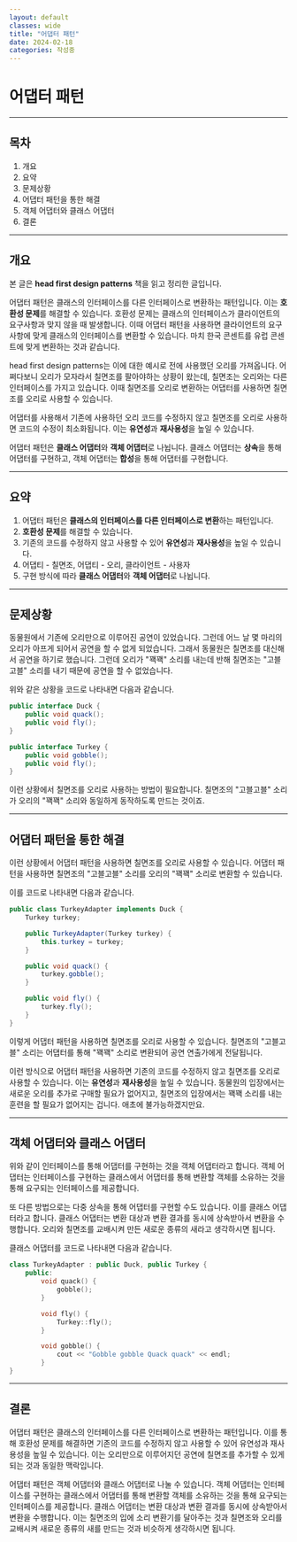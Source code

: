 ```yaml
---
layout: default
classes: wide
title: "어댑터 패턴"
date: 2024-02-18
categories: 작성중
---
```


# 어댑터 패턴

---

## 목차

1. 개요
2. 요약
3. 문제상황
4. 어댑터 패턴을 통한 해결
5. 객체 어댑터와 클래스 어댑터
6. 결론

---

## 개요

본 글은 **head first design patterns** 책을 읽고 정리한 글입니다.

어댑터 패턴은 클래스의 인터페이스를 다른 인터페이스로 변환하는 패턴입니다. 이는 **호환성 문제**를 해결할 수 있습니다. 호환성 문제는 클래스의 인터페이스가 클라이언트의 요구사항과 맞지 않을 때 발생합니다. 이때 어댑터 패턴을 사용하면 클라이언트의 요구사항에 맞게 클래스의 인터페이스를 변환할 수 있습니다. 마치 한국 콘센트를 유럽 콘센트에 맞게 변환하는 것과 같습니다.

head first design patterns는 이에 대한 예시로 전에 사용했던 오리를 가져옵니다. 어쩌다보니 오리가 모자라서 칠면조를 팔아야하는 상황이 왔는데, 칠면조는 오리와는 다른 인터페이스를 가지고 있습니다. 이때 칠면조를 오리로 변환하는 어댑터를 사용하면 칠면조를 오리로 사용할 수 있습니다.

어댑터를 사용해서 기존에 사용하던 오리 코드를 수정하지 않고 칠면조를 오리로 사용하면 코드의 수정이 최소화됩니다. 이는 **유연성**과 **재사용성**을 높일 수 있습니다.

어댑터 패턴은 **클래스 어댑터**와 **객체 어댑터**로 나뉩니다. 클래스 어댑터는 **상속**을 통해 어댑터를 구현하고, 객체 어댑터는 **합성**을 통해 어댑터를 구현합니다.

---

## 요약

1. 어댑터 패턴은 **클래스의 인터페이스를 다른 인터페이스로 변환**하는 패턴입니다.
2. **호환성 문제**를 해결할 수 있습니다.
3. 기존의 코드를 수정하지 않고 사용할 수 있어 **유연성**과 **재사용성**을 높일 수 있습니다.
4. 어댑티 - 칠면조, 어댑티 - 오리, 클라이언트 - 사용자
5. 구현 방식에 따라 **클래스 어댑터**와 **객체 어댑터**로 나뉩니다.

---

## 문제상황

동물원에서 기존에 오리만으로 이루어진 공연이 있었습니다. 그런데 어느 날 몇 마리의 오리가 아프게 되어서 공연을 할 수 없게 되었습니다. 그래서 동물원은 칠면조를 대신해서 공연을 하기로 했습니다. 그런데 오리가 "꽥꽥" 소리를 내는데 반해 칠면조는 "고블고블" 소리를 내기 때문에 공연을 할 수 없었습니다.

위와 같은 상황을 코드로 나타내면 다음과 같습니다.

```java
public interface Duck {
    public void quack();
    public void fly();
}

public interface Turkey {
    public void gobble();
    public void fly();
}
```

이런 상황에서 칠면조를 오리로 사용하는 방법이 필요합니다. 칠면조의 "고블고블" 소리가 오리의 "꽥꽥" 소리와 동일하게 동작하도록 만드는 것이죠.

---

## 어댑터 패턴을 통한 해결

이런 상황에서 어댑터 패턴을 사용하면 칠면조를 오리로 사용할 수 있습니다. 어댑터 패턴을 사용하면 칠면조의 "고블고블" 소리를 오리의 "꽥꽥" 소리로 변환할 수 있습니다.

이를 코드로 나타내면 다음과 같습니다.

```java
public class TurkeyAdapter implements Duck {
    Turkey turkey;

    public TurkeyAdapter(Turkey turkey) {
        this.turkey = turkey;
    }

    public void quack() {
        turkey.gobble();
    }

    public void fly() {
        turkey.fly();
    }
}
```

이렇게 어댑터 패턴을 사용하면 칠면조를 오리로 사용할 수 있습니다. 칠면조의 "고블고블" 소리는 어댑터를 통해 "꽥꽥" 소리로 변환되어 공연 연출가에게 전달됩니다.

이런 방식으로 어댑터 패턴을 사용하면 기존의 코드를 수정하지 않고 칠면조를 오리로 사용할 수 있습니다. 이는 **유연성**과 **재사용성**을 높일 수 있습니다. 동물원의 입장에서는 새로운 오리를 추가로 구매할 필요가 없어지고, 칠면조의 입장에서는 꽥꽥 소리를 내는 훈련을 할 필요가 없어지는 겁니다. 애초에 불가능하겠지만요.

---

## 객체 어댑터와 클래스 어댑터

위와 같이 인터페이스를 통해 어댑터를 구현하는 것을 객체 어댑터라고 합니다. 객체 어댑터는 인터페이스를 구현하는 클래스에서 어댑터를 통해 변환할 객체를 소유하는 것을 통해 요구되는 인터페이스를 제공합니다.

또 다른 방법으로는 다중 상속을 통해 어댑터를 구현할 수도 있습니다. 이를 클래스 어댑터라고 합니다. 클래스 어댑터는 변환 대상과 변환 결과를 동시에 상속받아서 변환을 수행합니다. 오리와 칠면조를 교배시켜 만든 새로운 종류의 새라고 생각하시면 됩니다.

클래스 어댑터를 코드로 나타내면 다음과 같습니다.

```c++
class TurkeyAdapter : public Duck, public Turkey {
    public:
        void quack() {
            gobble();
        }

        void fly() {
            Turkey::fly();
        }

        void gobble() {
            cout << "Gobble gobble Quack quack" << endl;
        }
}
```

---

## 결론

어댑터 패턴은 클래스의 인터페이스를 다른 인터페이스로 변환하는 패턴입니다. 이를 통해 호환성 문제를 해결하면 기존의 코드를 수정하지 않고 사용할 수 있어 유연성과 재사용성을 높일 수 있습니다. 이는 오리만으로 이루어지던 공연에 칠면조를 추가할 수 있게 되는 것과 동일한 맥락입니다.

어댑터 패턴은 객체 어댑터와 클래스 어댑터로 나눌 수 있습니다. 객체 어댑터는 인터페이스를 구현하는 클래스에서 어댑터를 통해 변환할 객체를 소유하는 것을 통해 요구되는 인터페이스를 제공합니다. 클래스 어댑터는 변환 대상과 변환 결과를 동시에 상속받아서 변환을 수행합니다. 이는 칠면조의 입에 소리 변환기를 달아주는 것과 칠면조와 오리를 교배시켜 새로운 종류의 새를 만드는 것과 비슷하게 생각하시면 됩니다.